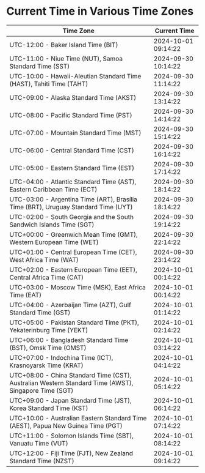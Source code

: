 # Current Time in Various Time Zones

| Time Zone | Current Time |
|-----------|--------------|
| UTC-12:00 - Baker Island Time (BIT) | 2024-10-01 09:14:22 |
| UTC-11:00 - Niue Time (NUT), Samoa Standard Time (SST) | 2024-09-30 10:14:22 |
| UTC-10:00 - Hawaii-Aleutian Standard Time (HAST), Tahiti Time (TAHT) | 2024-09-30 11:14:22 |
| UTC-09:00 - Alaska Standard Time (AKST) | 2024-09-30 13:14:22 |
| UTC-08:00 - Pacific Standard Time (PST) | 2024-09-30 14:14:22 |
| UTC-07:00 - Mountain Standard Time (MST) | 2024-09-30 15:14:22 |
| UTC-06:00 - Central Standard Time (CST) | 2024-09-30 16:14:22 |
| UTC-05:00 - Eastern Standard Time (EST) | 2024-09-30 17:14:22 |
| UTC-04:00 - Atlantic Standard Time (AST), Eastern Caribbean Time (ECT) | 2024-09-30 18:14:22 |
| UTC-03:00 - Argentina Time (ART), Brasília Time (BRT), Uruguay Standard Time (UYT) | 2024-09-30 18:14:22 |
| UTC-02:00 - South Georgia and the South Sandwich Islands Time (SGT) | 2024-09-30 19:14:22 |
| UTC±00:00 - Greenwich Mean Time (GMT), Western European Time (WET) | 2024-09-30 22:14:22 |
| UTC+01:00 - Central European Time (CET), West Africa Time (WAT) | 2024-09-30 23:14:22 |
| UTC+02:00 - Eastern European Time (EET), Central Africa Time (CAT) | 2024-10-01 00:14:22 |
| UTC+03:00 - Moscow Time (MSK), East Africa Time (EAT) | 2024-10-01 00:14:22 |
| UTC+04:00 - Azerbaijan Time (AZT), Gulf Standard Time (GST) | 2024-10-01 01:14:22 |
| UTC+05:00 - Pakistan Standard Time (PKT), Yekaterinburg Time (YEKT) | 2024-10-01 02:14:22 |
| UTC+06:00 - Bangladesh Standard Time (BST), Omsk Time (OMST) | 2024-10-01 03:14:22 |
| UTC+07:00 - Indochina Time (ICT), Krasnoyarsk Time (KRAT) | 2024-10-01 04:14:22 |
| UTC+08:00 - China Standard Time (CST), Australian Western Standard Time (AWST), Singapore Time (SGT) | 2024-10-01 05:14:22 |
| UTC+09:00 - Japan Standard Time (JST), Korea Standard Time (KST) | 2024-10-01 06:14:22 |
| UTC+10:00 - Australian Eastern Standard Time (AEST), Papua New Guinea Time (PGT) | 2024-10-01 07:14:22 |
| UTC+11:00 - Solomon Islands Time (SBT), Vanuatu Time (VUT) | 2024-10-01 08:14:22 |
| UTC+12:00 - Fiji Time (FJT), New Zealand Standard Time (NZST) | 2024-10-01 09:14:22 |
